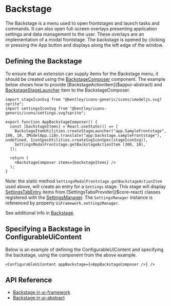 # Backstage

The Backstage is a menu used to open frontstages and launch tasks and commands.
It can also open full-screen overlays presenting application settings and data management to the user.
These overlays are an implementation of a modal frontstage. The backstage is opened by clicking or pressing the App button and displays along the left edge of the window.

## Defining the Backstage

To ensure that an extension can supply items for the Backstage menu, it should be created using the [BackstageComposer]($appui-react) component. The example below shows how to provide [BackstageActionItem]($appui-abstract) and [BackstageStageLauncher]($appui-abstract) item to the BackstageComposer.

```tsx
import stageIconSvg from "@bentley/icons-generic/icons/imodeljs.svg?sprite";
import settingsIconSvg from "@bentley/icons-generic/icons/settings.svg?sprite";

export function AppBackstageComposer() {
  const [backstageItems] = React.useState(() => [
    BackstageItemUtilities.createStageLauncher("app.SampleFrontstage", 100, 10, IModelApp.i18n.translate("app:backstage.sampleFrontstage"), undefined, IconSpecUtilities.createSvgIconSpec(stageIconSvg)),
    SettingsModalFrontstage.getBackstageActionItem (300, 10),
  ]);

  return (
    <BackstageComposer items={backstageItems} />
  );
}
```

Note: the static method `SettingsModalFrontstage.getBackstageActionItem` used above, will create an entry for a `Settings` stage.  This stage will display [SettingsTabEntry]($core-react) items from [SettingsTabsProvider]($core-react) classes registered with the [SettingsManager]($core-react). The `SettingsManager` instance is referenced by property `UiFramework.settingsManager`.

See additional info in [Backstage](../../../learning/ui/abstract/Backstage.md).

## Specifying a Backstage in ConfigurableUiContent

Below is an example of defining the ConfigurableUiContent and specifying the backstage, using the component from the above example.

```tsx
<ConfigurableUiContent appBackstage={<AppBackstageComposer />} />
```

## API Reference

- [Backstage in ui-framework]($appui-react:Backstage)
- [Backstage in ui-abstract]($appui-abstract:Backstage)
